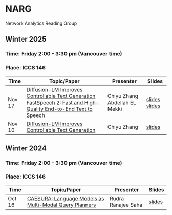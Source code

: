 # NARG
Network Analytics Reading Group

## Winter 2025
### Time: Friday 2:00 - 3:30 pm (Vancouver time)
### Place: ICCS 146

| Time | Topic/Paper | Presenter | Slides |
| ----  | ------ | ------- | ------ |
| Nov 17 | [Diffusion-LM Improves Controllable Text Generation](https://arxiv.org/pdf/2205.14217.pdf) [FastSpeech 2: Fast and High-Quality End-to-End Text to Speech](https://arxiv.org/pdf/2006.04558.pdf) | Chiyu Zhang Abdellah EL Mekki | [slides](https://github.com/UBC-NLP/dl-nlp-rg/blob/master/slides/20221110_diffusion-lm.pdf) [slides](https://github.com/UBC-NLP/dl-nlp-rg/blob/master/slides/20221117_fastspeech2.pdf)|
| Nov 10 | [Diffusion-LM Improves Controllable Text Generation](https://arxiv.org/pdf/2205.14217.pdf) | Chiyu Zhang | [slides](https://github.com/UBC-NLP/dl-nlp-rg/blob/master/slides/20221110_diffusion-lm.pdf) |



## Winter 2024
### Time: Friday 2:00 - 3:30 pm (Vancouver time)
### Place: ICCS 146

| Time | Topic/Paper | Presenter | Slides |
| ----  | ------ | ------- | ------ |
| Oct 16 | [CAESURA: Language Models as Multi-Modal Query Planners]([https://arxiv.org/pdf/2205.14217.pdf](https://arxiv.org/pdf/2308.03424))| Rudra Ranajee Saha | [slides](https://github.com/UBC-DMM/NARG/blob/main/slides/CAESURA_%20Language%20Models%20as%20Multi-Modal%20Query%20Planners.pdf)|
